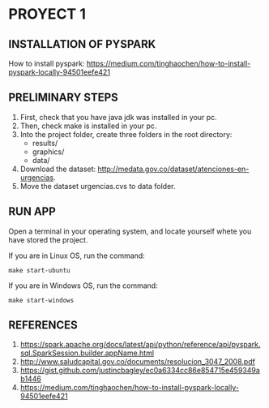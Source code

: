 # PROYECT 1
## INSTALLATION OF PYSPARK

How to install pyspark: https://medium.com/tinghaochen/how-to-install-pyspark-locally-94501eefe421
## PRELIMINARY STEPS

1. First, check that you have java jdk was installed in your pc.
2. Then, check make is installed in your pc.
2. Into the project folder, create three folders in the root directory:
    - results/
    - graphics/
    - data/
3. Download the dataset: http://medata.gov.co/dataset/atenciones-en-urgencias.
4. Move the dataset urgencias.cvs to data folder.
## RUN APP

Open a terminal in your operating system, and locate yourself whete you have stored the project.

If you are in Linux OS, run the command:

~~~
make start-ubuntu
~~~

If you are in Windows OS, run the command:

~~~
make start-windows
~~~

## REFERENCES

1. https://spark.apache.org/docs/latest/api/python/reference/api/pyspark.sql.SparkSession.builder.appName.html 
2. http://www.saludcapital.gov.co/documents/resolucion_3047_2008.pdf
3. https://gist.github.com/justincbagley/ec0a6334cc86e854715e459349ab1446
4. https://medium.com/tinghaochen/how-to-install-pyspark-locally-94501eefe421